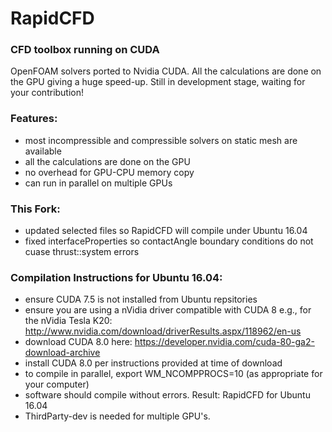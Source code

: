# RapidCFD
### CFD toolbox running on CUDA

OpenFOAM solvers ported to Nvidia CUDA. All the calculations are done on the GPU giving a huge speed-up.
Still in development stage, waiting for your contribution!

### Features:
* most incompressible and compressible solvers on static mesh are available
* all the calculations are done on the GPU
* no overhead for GPU-CPU memory copy
* can run in parallel on multiple GPUs

### This Fork:
* updated selected files so RapidCFD will compile under Ubuntu 16.04
* fixed interfaceProperties so contactAngle boundary conditions do not cuase thrust::system errors

### Compilation Instructions for Ubuntu 16.04:
* ensure CUDA 7.5 is not installed from Ubuntu repsitories 
* ensure you are using a nVidia driver compatible with CUDA 8
  e.g., for the nVidia Tesla K20: http://www.nvidia.com/download/driverResults.aspx/118962/en-us
* download CUDA 8.0 here: https://developer.nvidia.com/cuda-80-ga2-download-archive
* install CUDA 8.0 per instructions provided at time of download
* to compile in parallel, export WM_NCOMPPROCS=10 (as appropriate for your computer)
* software should compile without errors. Result: RapidCFD for Ubuntu 16.04
* ThirdParty-dev is needed for multiple GPU's.
